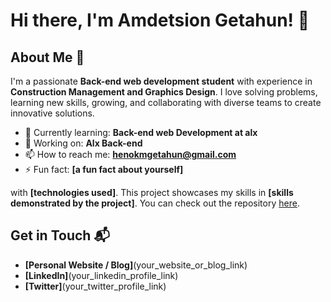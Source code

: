 # Hi there, I'm Amdetsion Getahun! 👋



## About Me 🚀

I'm a passionate **Back-end web development student** with experience in **Construction Management and Graphics Design**. I love solving problems, learning new skills, growing, and collaborating with diverse teams to create innovative solutions.

- 🌱 Currently learning: **Back-end web Development at alx**
- 🔭 Working on: **Alx Back-end**
- 📫 How to reach me: **henokmgetahun@gmail.com**
- ⚡ Fun fact: **[a fun fact about yourself]**


with **[technologies used]**. This project showcases my skills in **[skills demonstrated by the project]**. You can check out the repository [here](project_2_repository_link).

## Get in Touch 📬

- **[Personal Website / Blog]**(your_website_or_blog_link)
- **[LinkedIn]**(your_linkedin_profile_link)
- **[Twitter]**(your_twitter_profile_link)
